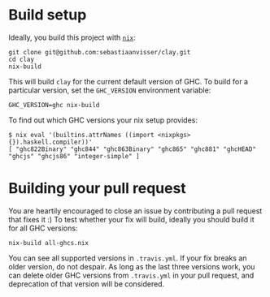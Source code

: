 # Build setup

Ideally, you build this project with [`nix`](https://nixos.org/nix/):

```
git clone git@github.com:sebastiaanvisser/clay.git
cd clay
nix-build
```

This will build `clay` for the current default version of GHC.
To build for a particular version,
set the `GHC_VERSION` environment variable:

```
GHC_VERSION=ghc nix-build
```

To find out which GHC versions your nix setup provides:

```
$ nix eval '(builtins.attrNames ((import <nixpkgs> {}).haskell.compiler))'
[ "ghc822Binary" "ghc844" "ghc863Binary" "ghc865" "ghc881" "ghcHEAD" "ghcjs" "ghcjs86" "integer-simple" ]
```

# Building your pull request

You are heartily encouraged to close an issue by contributing a pull request that fixes it :)
To test whether your fix will build,
ideally you should build it for all GHC versions:

```
nix-build all-ghcs.nix
```

You can see all supported versions in `.travis.yml`.
If your fix breaks an older version, do not despair.
As long as the last three versions work,
you can delete older GHC versions from `.travis.yml` in your pull request,
and deprecation of that version will be considered.
